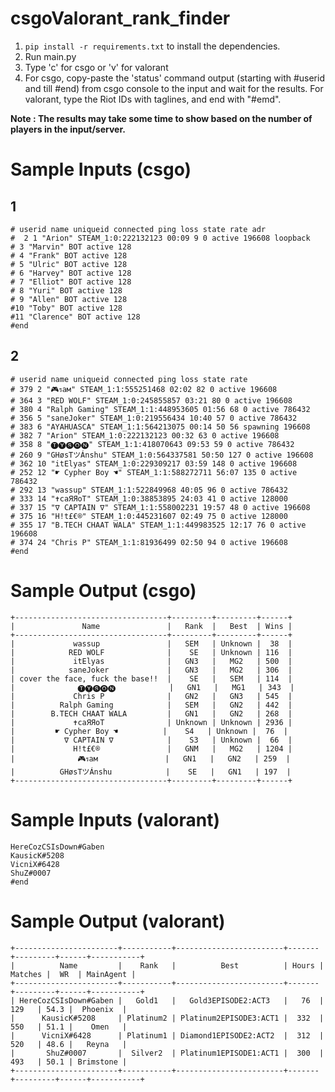 # csgoValorant_rank_finder
1. ```pip install -r requirements.txt``` to install the dependencies.
2. Run main.py
3. Type 'c' for csgo or 'v' for valorant
4. For csgo, copy-paste the 'status' command output (starting with #userid and till #end) from csgo console to the input and wait for the results.
For valorant, type the Riot IDs with taglines, and end with "#emd".

**Note : The results may take some time to show based on the number of players in the input/server.**

# Sample Inputs (csgo)

## 1

```
# userid name uniqueid connected ping loss state rate adr
#  2 1 "Arion" STEAM_1:0:222132123 00:09 9 0 active 196608 loopback
# 3 "Marvin" BOT active 128
# 4 "Frank" BOT active 128
# 5 "Ulric" BOT active 128
# 6 "Harvey" BOT active 128
# 7 "Elliot" BOT active 128
# 8 "Yuri" BOT active 128
# 9 "Allen" BOT active 128
#10 "Toby" BOT active 128
#11 "Clarence" BOT active 128
#end

```

## 2

```
# userid name uniqueid connected ping loss state rate
# 379 2 "🎮รaм" STEAM_1:1:555251468 02:02 82 0 active 196608
# 364 3 "RED WOLF" STEAM_1:0:245855857 03:21 80 0 active 196608
# 380 4 "Ralph Gaming" STEAM_1:1:448953605 01:56 68 0 active 786432
# 356 5 "saneJoker" STEAM_1:0:219556434 10:40 57 0 active 786432
# 383 6 "AYAHUASCA" STEAM_1:1:564213075 00:14 50 56 spawning 196608
# 382 7 "Arion" STEAM_1:0:222132123 00:32 63 0 active 196608
# 358 8 "🅣🅨🅢🅞🅝" STEAM_1:1:418070643 09:53 59 0 active 786432
# 260 9 "GHøsTツÁnshu" STEAM_1:0:564337581 50:50 127 0 active 196608
# 362 10 "itElyas" STEAM_1:0:229309217 03:59 148 0 active 196608
# 252 12 "☛ Cypher Boy ☚" STEAM_1:1:588272711 56:07 135 0 active 786432
# 292 13 "wassup" STEAM_1:1:522849968 40:05 96 0 active 786432
# 333 14 "✝caЯЯoT" STEAM_1:0:38853895 24:03 41 0 active 128000
# 337 15 "∇ CAPTAIN ∇" STEAM_1:1:558002231 19:57 48 0 active 196608
# 375 16 "H!t£€®" STEAM_1:0:445231607 02:49 75 0 active 128000
# 355 17 "B.TECH CHAAT WALA" STEAM_1:1:449983525 12:17 76 0 active 196608
# 374 24 "Chris P" STEAM_1:1:81936499 02:50 94 0 active 196608
#end

```

# Sample Output (csgo)

```
+----------------------------------+---------+---------+------+
|               Name               |   Rank  |   Best  | Wins |
+----------------------------------+---------+---------+------+
|             wassup               |   SEM   | Unknown |  38  |
|            RED WOLF              |    SE   | Unknown | 116  |
|             itElyas              |   GN3   |   MG2   | 500  |
|            saneJoker             |   GN3   |   MG2   | 306  |
| cover the face, fuck the base!!  |    SE   |   SEM   | 114  |
|              🅣🅨🅢🅞🅝            |   GN1   |   MG1   | 343  |
|             Chris P              |   GN2   |   GN3   | 545  |
|          Ralph Gaming            |   SEM   |   GN2   | 442  |
|        B.TECH CHAAT WALA         |   GN1   |   GN2   | 268  |
|             ✝caЯЯoT              | Unknown | Unknown | 2936 |
|         ☛ Cypher Boy ☚          |    S4   | Unknown |  76  |
|           ∇ CAPTAIN ∇            |    S3   | Unknown |  66  |
|             H!t£€®               |   GNM   |   MG2   | 1204 |
|              🎮รaм               |   GN1   |   GN2   | 259  |
|          GHøsTツÁnshu            |    SE   |   GN1   | 197  |
+----------------------------------+---------+---------+------+

```

# Sample Inputs (valorant)


```
HereCozCSIsDown#Gaben
KausicK#5208
VicniX#6428
ShuZ#0007
#end

```

# Sample Output (valorant)

```
+-----------------------+-----------+------------------------+-------+---------+------+-----------+
|          Name         |    Rank   |          Best          | Hours | Matches |  WR  | MainAgent |
+-----------------------+-----------+------------------------+-------+---------+------+-----------+
| HereCozCSIsDown#Gaben |   Gold1   |   Gold3EPISODE2:ACT3   |   76  |   129   | 54.3 |  Phoenix  |
|      KausicK#5208     | Platinum2 | Platinum2EPISODE3:ACT1 |  332  |   550   | 51.1 |    Omen   |
|      VicniX#6428      | Platinum1 | Diamond1EPISODE2:ACT2  |  312  |   520   | 48.6 |   Reyna   |
|       ShuZ#0007       |  Silver2  | Platinum1EPISODE1:ACT1 |  300  |   493   | 50.1 | Brimstone |
+-----------------------+-----------+------------------------+-------+---------+------+-----------+
```


